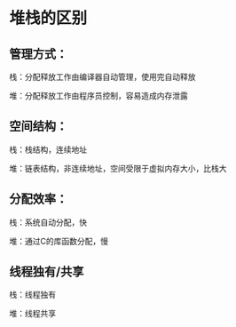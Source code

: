 # 堆栈的区别

## 管理方式：

栈：分配释放工作由编译器自动管理，使用完自动释放

堆：分配释放工作由程序员控制，容易造成内存泄露

## 空间结构：

栈：栈结构，连续地址

堆：链表结构，非连续地址，空间受限于虚拟内存大小，比栈大

## 分配效率：

栈：系统自动分配，快

堆：通过C的库函数分配，慢

## 线程独有/共享

栈：线程独有

堆：线程共享